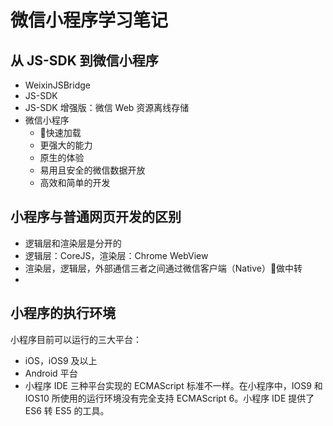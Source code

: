 # 微信小程序学习笔记

## 从 JS-SDK 到微信小程序
- WeixinJSBridge
- JS-SDK
- JS-SDK 增强版：微信 Web 资源离线存储
- 微信小程序
  - 快速加载
  - 更强大的能力
  - 原生的体验
  - 易用且安全的微信数据开放
  - 高效和简单的开发

## 小程序与普通网页开发的区别
- 逻辑层和渲染层是分开的
- 逻辑层：CoreJS，渲染层：Chrome WebView
- 渲染层，逻辑层，外部通信三者之间通过微信客户端（Native）做中转
-



## 小程序的执行环境
小程序目前可以运行的三大平台：
- iOS，iOS9 及以上
- Android 平台
- 小程序 IDE
三种平台实现的 ECMAScript 标准不一样。在小程序中，IOS9 和 IOS10 所使用的运行环境没有完全支持 ECMAScript 6。小程序 IDE 提供了 ES6 转 ES5 的工具。

